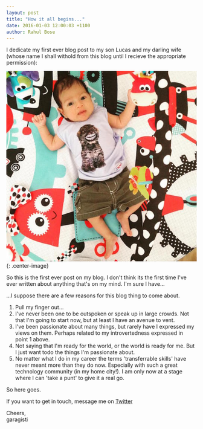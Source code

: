 ```yaml
---
layout: post
title: "How it all begins..."
date: 2016-01-03 12:00:03 +1100
author: Rahul Bose
---
```



I dedicate my first ever blog post to my son Lucas and my darling wife (whose name I shall withold from this blog until I recieve the appropriate permission):
<br>

![Pic of Lucas](/assets/Lucas1.jpg "Lucas 2015"){: .center-image}

So this is the first ever post on my blog. I don't think its the first time I've ever written about anything that's on my mind.
I'm sure I have...

...I suppose there are a few reasons for this blog thing to come about.

1. Pull my finger out...
2. I've never been one to be outspoken or speak up in large crowds. Not that I'm going to start now, but at least I have an avenue to vent.
3. I've been passionate about many things, but rarely have I expressed my views on them. Perhaps related to my introvertedness expressed in point 1 above.
4. Not saying that I'm ready for the world, or the world is ready for me. But I just want todo the things I'm passionate about.
5. No matter what I do in my career the terms 'transferrable skills' have never meant more than they do now. Especially with such a great technology community (in my home city!). I am only now at a stage where I can 'take a punt' to give it a real go.

So here goes.

If you want to get in touch, message me on [Twitter][twitter-garagisti]

Cheers, <br>
garagisti

[twitter-garagisti]: https://twitter.com/garagisti
